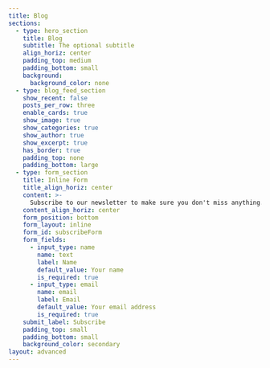 ```yaml
---
title: Blog
sections:
  - type: hero_section
    title: Blog
    subtitle: The optional subtitle
    align_horiz: center
    padding_top: medium
    padding_bottom: small
    background:
      background_color: none
  - type: blog_feed_section
    show_recent: false
    posts_per_row: three
    enable_cards: true
    show_image: true
    show_categories: true
    show_author: true
    show_excerpt: true
    has_border: true
    padding_top: none
    padding_bottom: large
  - type: form_section
    title: Inline Form
    title_align_horiz: center
    content: >-
      Subscribe to our newsletter to make sure you don't miss anything.
    content_align_horiz: center
    form_position: bottom
    form_layout: inline
    form_id: subscribeForm
    form_fields:
      - input_type: name
        name: text
        label: Name
        default_value: Your name
        is_required: true
      - input_type: email
        name: email
        label: Email
        default_value: Your email address
        is_required: true
    submit_label: Subscribe
    padding_top: small
    padding_bottom: small
    background_color: secondary
layout: advanced
---
```

